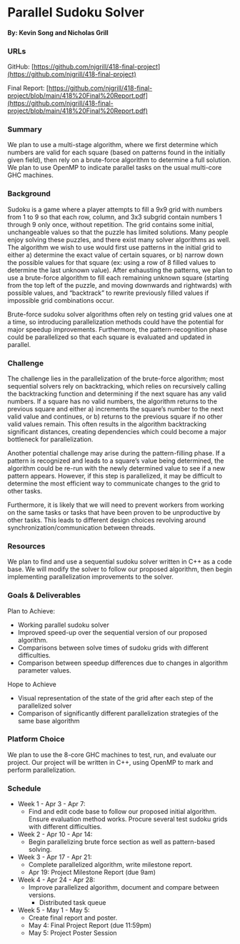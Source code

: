 # Parallel Sudoku Solver
#### By: Kevin Song and Nicholas Grill

### URLs
GitHub: [https://github.com/njgrill/418-final-project](https://github.com/njgrill/418-final-project)

Final Report: [https://github.com/njgrill/418-final-project/blob/main/418%20Final%20Report.pdf](https://github.com/njgrill/418-final-project/blob/main/418%20Final%20Report.pdf)

### Summary
We plan to use a multi-stage algorithm, where we first determine which numbers are valid for each square (based on patterns found in the initially given field), then rely on a brute-force algorithm to determine a full solution. We plan to use OpenMP to indicate parallel tasks on the usual multi-core GHC machines.

### Background
Sudoku is a game where a player attempts to fill a 9x9 grid with numbers from 1 to 9 so that each row, column, and 3x3 subgrid contain numbers 1 through 9 only once, without repetition. The grid contains some initial, unchangeable values so that the puzzle has limited solutions. Many people enjoy solving these puzzles, and there exist many solver algorithms as well. The algorithm we wish to use would first use patterns in the initial grid to either a) determine the exact value of certain squares, or b) narrow down the possible values for that square (ex: using a row of 8 filled values to determine the last unknown value). After exhausting the patterns, we plan to use a brute-force algorithm to fill each remaining unknown square (starting from the top left of the puzzle, and moving downwards and rightwards) with possible values, and “backtrack” to rewrite previously filled values if impossible grid combinations occur.

Brute-force sudoku solver algorithms often rely on testing grid values one at a time, so introducing parallelization methods could have the potential for major speedup improvements. Furthermore, the pattern-recognition phase could be parallelized so that each square is evaluated and updated in parallel.

### Challenge
The challenge lies in the parallelization of the brute-force algorithm; most sequential solvers rely on backtracking, which relies on recursively calling the backtracking function and determining if the next square has any valid numbers. If a square has no valid numbers, the algorithm returns to the previous square and either a) increments the square’s number to the next valid value and continues, or b) returns to the previous square if no other valid values remain. This often results in the algorithm backtracking significant distances, creating dependencies which could become a major bottleneck for parallelization.

Another potential challenge may arise during the pattern-filling phase. If a pattern is recognized and leads to a square’s value being determined, the algorithm could be re-run with the newly determined value to see if a new pattern appears. However, if this step is parallelized, it may be difficult to determine the most efficient way to communicate changes to the grid to other tasks.
 
Furthermore, it is likely that we will need to prevent workers from working on the same tasks or tasks that have been proven to be unproductive by other tasks. This leads to different design choices revolving around synchronization/communication between threads.

### Resources
We plan to find and use a sequential sudoku solver written in C++ as a code base. We will modify the solver to follow our proposed algorithm, then begin implementing parallelization improvements to the solver.

### Goals & Deliverables
Plan to Achieve:
- Working parallel sudoku solver
- Improved speed-up over the sequential version of our proposed algorithm.
- Comparisons between solve times of sudoku grids with different difficulties.
- Comparison between speedup differences due to changes in algorithm parameter values.

Hope to Achieve
- Visual representation of the state of the grid after each step of the parallelized solver
- Comparison of significantly different parallelization strategies of the same base algorithm

### Platform Choice
We plan to use the 8-core GHC machines to test, run, and evaluate our project. Our project will be written in C++, using OpenMP to mark and perform parallelization.

### Schedule
- Week 1 - Apr 3 - Apr 7: 
  - Find and edit code base to follow our proposed initial algorithm. Ensure evaluation method works. Procure several test sudoku grids with different difficulties.
- Week 2 - Apr 10 - Apr 14: 
  - Begin parallelizing brute force section as well as pattern-based solving.
- Week 3 - Apr 17 - Apr 21: 
  - Complete parallelized algorithm, write milestone report.
  - Apr 19: Project Milestone Report (due 9am)
- Week 4 - Apr 24 - Apr 28:
  - Improve parallelized algorithm, document and compare between versions.
    - Distributed task queue
- Week 5 - May 1 - May 5: 
  - Create final report and poster.
  - May 4: Final Project Report (due 11:59pm)
  - May 5: Project Poster Session
